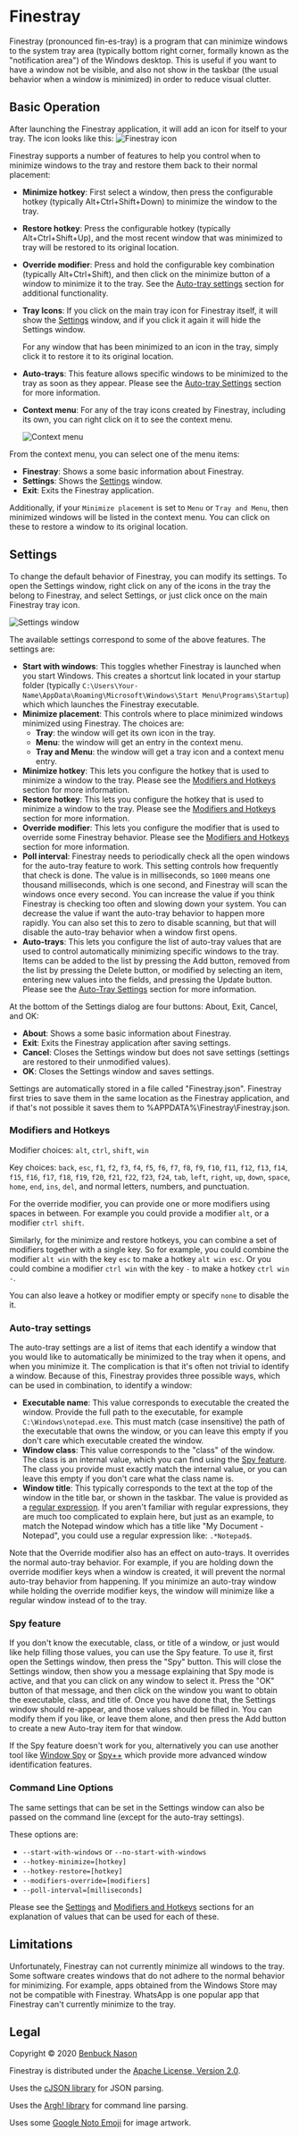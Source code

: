 # Finestray

Finestray (pronounced fin-es-tray) is a program that can minimize windows to the system tray area (typically bottom
right corner, formally known as the "notification area") of the Windows desktop. This is useful if you want to have a
window not be visible, and also not show in the taskbar (the usual behavior when a window is minimized) in order to
reduce visual clutter.

## Basic Operation

After launching the Finestray application, it will add an icon for itself to your tray. The icon looks like this:
![Finestray icon](src/images/icon.png "Finestray icon")

Finestray supports a number of features to help you control when to minimize windows to the tray and restore them back
to their normal placement:

- **Minimize hotkey**:
  First select a window, then press the configurable hotkey (typically Alt+Ctrl+Shift+Down) to minimize the window to
  the tray.
- **Restore hotkey**:
  Press the configurable hotkey (typically Alt+Ctrl+Shift+Up), and the most recent window that was minimized to tray
  will be restored to its original location.
- **Override modifier**:
  Press and hold the configurable key combination (typically Alt+Ctrl+Shift), and then click on the minimize button of a
  window to minimize it to the tray. See the [Auto-tray settings](#auto-tray-settings) section for additional
  functionality.
- **Tray Icons**:
  If you click on the main tray icon for Finestray itself, it will show the [Settings](#settings) window, and if you
  click it again it will hide the Settings window.

  For any window that has been minimized to an icon in the tray, simply click it to restore it to its original location.
- **Auto-trays**:
  This feature allows specific windows to be minimized to the tray as soon as they appear. Please see the [Auto-tray
  Settings](#auto-tray-settings) section for more information.
- **Context menu**:
  For any of the tray icons created by Finestray, including its own, you can right click on it to see the context menu.

  ![Context menu](src/images/context-menu.png "Context menu")

From the context menu, you can select one of the menu items:

- **Finestray**:
  Shows a some basic information about Finestray.
- **Settings**:
  Shows the [Settings](#settings) window.
- **Exit**:
  Exits the Finestray application.

Additionally, if your `Minimize placement` is set to `Menu` or `Tray and Menu`, then minimized windows will be listed in
the context menu. You can click on these to restore a window to its original location.

## Settings

To change the default behavior of Finestray, you can modify its settings. To open the Settings window, right click on
any of the icons in the tray the belong to Finestray, and select Settings, or just click once on the main Finestray tray
icon.

![Settings window](src/images/settings-window.png "Settings window")

The available settings correspond to some of the above features. The settings are:

- **Start with windows**:
  This toggles whether Finestray is launched when you start Windows. This creates a shortcut link located in your
  startup folder (typically `C:\Users\Your-Name\AppData\Roaming\Microsoft\Windows\Start Menu\Programs\Startup`) which
  which launches the Finestray executable.
- **Minimize placement**:
  This controls where to place minimized windows minimized using Finestray. The choices are:
  - **Tray**: the window will get its own icon in the tray.
  - **Menu**: the window will get an entry in the context menu.
  - **Tray and Menu**: the window will get a tray icon and a context menu entry.
- **Minimize hotkey**:
  This lets you configure the hotkey that is used to minimize a window to the tray. Please see the
  [Modifiers and Hotkeys](#modifiers-and-hotkeys) section for more information.
- **Restore hotkey**:
  This lets you configure the hotkey that is used to minimize a window to the tray. Please see the
  [Modifiers and Hotkeys](#modifiers-and-hotkeys) section for more information.
- **Override modifier**:
  This lets you configure the modifier that is used to override some Finestray behavior. Please see the
  [Modifiers and Hotkeys](#modifiers-and-hotkeys) section for more information.
- **Poll interval**:
  Finestray needs to periodically check all the open windows for the auto-tray feature to work. This setting controls
  how frequently that check is done. The value is in milliseconds, so `1000` means one thousand milliseconds, which is
  one second, and Finestray will scan the windows once every second. You can increase the value if you think Finestray
  is checking too often and slowing down your system. You can decrease the value if want the auto-tray behavior to
  happen more rapidly. You can also set this to zero to disable scanning, but that will disable the auto-tray behavior
  when a window first opens.
- **Auto-trays**:
  This lets you configure the list of auto-tray values that are used to control automatically minimizing specific
  windows to the tray. Items can be added to the list by pressing the Add button, removed from the list by pressing the
  Delete button, or modified by selecting an item, entering new values into the fields, and pressing the Update button.
  Please see the [Auto-Tray Settings](#auto-tray-settings) section for more information.

At the bottom of the Settings dialog are four buttons: About, Exit, Cancel, and OK:

- **About**:
  Shows a some basic information about Finestray.
- **Exit**:
  Exits the Finestray application after saving settings.
- **Cancel**:
  Closes the Settings window but does not save settings (settings are restored to their unmodified values).
- **OK**:
  Closes the Settings window and saves settings.

Settings are automatically stored in a file called "Finestray.json". Finestray first tries to save them in the same
location as the Finestray application, and if that's not possible it saves them to %APPDATA%\\Finestray\\Finestray.json.

### Modifiers and Hotkeys

Modifier choices: `alt`, `ctrl`, `shift`, `win`

Key choices: `back`, `esc`, `f1`, `f2`, `f3`, `f4`, `f5`, `f6`, `f7`, `f8`, `f9`, `f10`, `f11`, `f12`, `f13`, `f14`,
  `f15`, `f16`, `f17`, `f18`, `f19`, `f20`, `f21`, `f22`, `f23`, `f24`, `tab`, `left`, `right`, `up`, `down`, `space`,
  `home`, `end`, `ins`, `del`, and normal letters, numbers, and punctuation.

For the override modifier, you can provide one or more modifiers using spaces in between. For example you could provide
a modifier `alt`, or a modifier `ctrl shift`.

Similarly, for the minimize and restore hotkeys, you can combine a set of modifiers together with a single key. So for
example, you could combine the modifier `alt win` with the key `esc` to make a hotkey `alt win esc`. Or you could
combine a modifier `ctrl win` with the key `-` to make a hotkey `ctrl win -`.

You can also leave a hotkey or modifier empty or specify `none` to disable the it.

### Auto-tray settings

The auto-tray settings are a list of items that each identify a window that you would like to automatically be minimized
to the tray when it opens, and when you minimize it. The complication is that it's often not trivial to identify a
window. Because of this, Finestray provides three possible ways, which can be used in combination, to identify a window:

- **Executable name**:
  This value corresponds to executable the created the window. Provide the full path to the executable, for example
  `C:\Windows\notepad.exe`. This must match (case insensitive) the path of the executable that owns the window, or you
  can leave this empty if you don't care which executable created the window.
- **Window class**:
  This value corresponds to the "class" of the window. The class is an internal value, which you can find using the
  [Spy feature](#spy-feature). The class you provide must exactly match the internal value, or you can leave this empty
  if you don't care what the class name is.
- **Window title**:
  This typically corresponds to the text at the top of the window in the title bar, or shown in the taskbar. The value
  is provided as a [regular expression](https://en.cppreference.com/w/cpp/regex). If you aren't familiar with regular
  expressions, they are much too complicated to explain here, but just as an example, to match the Notepad window which
  has a title like "My Document - Notepad", you could use a regular expression like: `.*Notepad$`.

Note that the Override modifier also has an effect on auto-trays. It overrides the normal auto-tray behavior. For
example, if you are holding down the override modifier keys when a window is created, it will prevent the normal
auto-tray behavior from happening. If you minimize an auto-tray window while holding the override modifier keys, the
window will minimize like a regular window instead of to the tray.

### Spy feature

If you don't know the executable, class, or title of a window, or just would like help filling those values, you can use
the Spy feature. To use it, first open the Settings window, then press the "Spy" button. This will close the Settings
window, then show you a message explaining that Spy mode is active, and that you can click on any window to select it.
Press the "OK" button of that message, and then click on the window you want to obtain the executable, class, and title
of. Once you have done that, the Settings window should re-appear, and those values should be filled in. You can modify
them if you like, or leave them alone, and then press the Add button to create a new Auto-tray item for that window.

If the Spy feature doesn't work for you, alternatively you can use another tool like
[Window Spy](https://amourspirit.github.io/AutoHotkey-Snippit/WindowSpy.html) or
[Spy++](https://learn.microsoft.com/en-us/visualstudio/debugger/introducing-spy-increment) which provide more advanced
window identification features.

### Command Line Options

The same settings that can be set in the Settings window can also be passed on the command line (except for the
auto-tray settings).

These options are:

- `--start-with-windows` or `--no-start-with-windows`
- `--hotkey-minimize=[hotkey]`
- `--hotkey-restore=[hotkey]`
- `--modifiers-override=[modifiers]`
- `--poll-interval=[milliseconds]`

Please see the [Settings](#settings) and [Modifiers and Hotkeys](#modifiers-and-hotkeys) sections for an explanation of
values that can be used for each of these.

## Limitations

Unfortunately, Finestray can not currently minimize all windows to the tray. Some software creates windows that do not
adhere to the normal behavior for minimizing. For example, apps obtained from the Windows Store may not be compatible
with Finestray. WhatsApp is one popular app that Finestray can't currently minimize to the tray.

## Legal

Copyright &copy; 2020 [Benbuck Nason](<https://github.com/benbuck>)

Finestray is distributed under the [Apache License, Version 2.0](LICENSE).

Uses the [cJSON library](https://github.com/DaveGamble/cJSON) for JSON parsing.

Uses the [Argh! library](https://github.com/adishavit/argh) for command line parsing.

Uses some [Google Noto Emoji](https://github.com/googlefonts/noto-emoji) for image artwork.
